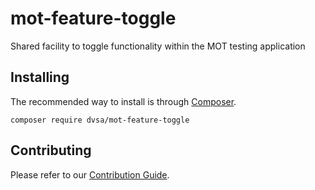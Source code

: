 # mot-feature-toggle

Shared facility to toggle functionality within the MOT testing application

## Installing

The recommended way to install is through [Composer](https://getcomposer.org/).
```
composer require dvsa/mot-feature-toggle
```

## Contributing

Please refer to our [Contribution Guide](/CONTRIBUTING.md).
